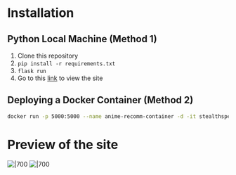 # Installation

## Python Local Machine (Method 1)

1. Clone this repository
2. `pip install -r requirements.txt`
3. `flask run`
4. Go to this [link](http://localhost:5000) to view the site

## Deploying a Docker Container (Method 2)
```bash
docker run -p 5000:5000 --name anime-recomm-container -d -it stealthspectre/anime-recom
```

# Preview of the site

![|700](https://i.imgur.com/GVhEaPX.png)
![|700](https://i.imgur.com/rWYIMUG.png)
